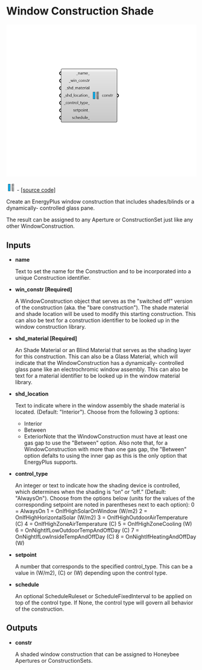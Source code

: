 # Window Construction Shade

![](../../.gitbook/assets/Window_Construction_Shade.png)

![](../../.gitbook/assets/Window_Construction_Shade%20%281%29.png) - [\[source code\]](https://github.com/ladybug-tools/honeybee-grasshopper-energy/blob/master/honeybee_grasshopper_energy/src//HB%20Window%20Construction%20Shade.py)

Create an EnergyPlus window construction that includes shades/blinds or a dynamically- controlled glass pane.

The result can be assigned to any Aperture or ConstructionSet just like any other WindowConstruction.

## Inputs

* **name**

  Text to set the name for the Construction and to be incorporated into a unique Construction identifier. 

* **win\_constr \[Required\]**

  A WindowConstruction object that serves as the "switched off" version of the construction \(aka. the "bare construction"\). The shade material and shade location will be used to modify this starting construction. This can also be text for a construction identifier to be looked up in the window construction library. 

* **shd\_material \[Required\]**

  An Shade Material or an Blind Material that serves as the shading layer for this construction. This can also be a Glass Material, which will indicate that the WindowConstruction has a dynamically- controlled glass pane like an electrochromic window assembly. This can also be text for a material identifier to be looked up in the window material library. 

* **shd\_location**

  Text to indicate where in the window assembly the shade material is located. \(Default: "Interior"\). Choose from the following 3 options:

  * Interior
  * Between
  * ExteriorNote that the WindowConstruction must have at least one gas gap to use the "Between" option. Also note that, for a WindowConstruction with more than one gas gap, the "Between" option defalts to using the inner gap as this is the only option that EnergyPlus supports.

* **control\_type**

  An integer or text to indicate how the shading device is controlled, which determines when the shading is “on” or “off.” \(Default: "AlwaysOn"\). Choose from the options below \(units for the values of the corresponding setpoint are noted in parentheses next to each option\): 0 = AlwaysOn 1 = OnIfHighSolarOnWindow \(W/m2\) 2 = OnIfHighHorizontalSolar \(W/m2\) 3 = OnIfHighOutdoorAirTemperature \(C\) 4 = OnIfHighZoneAirTemperature \(C\) 5 = OnIfHighZoneCooling \(W\) 6 = OnNightIfLowOutdoorTempAndOffDay \(C\) 7 = OnNightIfLowInsideTempAndOffDay \(C\) 8 = OnNightIfHeatingAndOffDay \(W\) 

* **setpoint**

  A number that corresponds to the specified control\_type. This can be a value in \(W/m2\), \(C\) or \(W\) depending upon the control type. 

* **schedule**

  An optional ScheduleRuleset or ScheduleFixedInterval to be applied on top of the control type. If None, the control type will govern all behavior of the construction. 

## Outputs

* **constr**

  A shaded window construction that can be assigned to Honeybee Apertures or ConstructionSets. 

